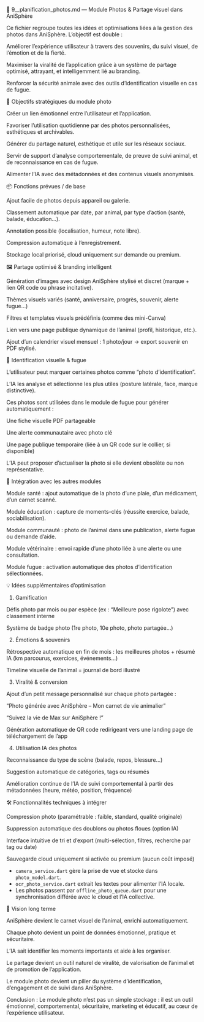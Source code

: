 📸 9__planification_photos.md — Module Photos & Partage visuel dans AniSphère

Ce fichier regroupe toutes les idées et optimisations liées à la gestion des photos dans AniSphère. L’objectif est double :

Améliorer l’expérience utilisateur à travers des souvenirs, du suivi visuel, de l’émotion et de la fierté.

Maximiser la viralité de l’application grâce à un système de partage optimisé, attrayant, et intelligemment lié au branding.

Renforcer la sécurité animale avec des outils d’identification visuelle en cas de fugue.

🎯 Objectifs stratégiques du module photo

Créer un lien émotionnel entre l’utilisateur et l’application.

Favoriser l’utilisation quotidienne par des photos personnalisées, esthétiques et archivables.

Générer du partage naturel, esthétique et utile sur les réseaux sociaux.

Servir de support d’analyse comportementale, de preuve de suivi animal, et de reconnaissance en cas de fugue.

Alimenter l’IA avec des métadonnées et des contenus visuels anonymisés.

📦 Fonctions prévues / de base

Ajout facile de photos depuis appareil ou galerie.

Classement automatique par date, par animal, par type d’action (santé, balade, éducation…).

Annotation possible (localisation, humeur, note libre).

Compression automatique à l’enregistrement.

Stockage local priorisé, cloud uniquement sur demande ou premium.

🖼️ Partage optimisé & branding intelligent

Génération d’images avec design AniSphère stylisé et discret (marque + lien QR code ou phrase incitative).

Thèmes visuels variés (santé, anniversaire, progrès, souvenir, alerte fugue…)

Filtres et templates visuels prédéfinis (comme des mini-Canva)

Lien vers une page publique dynamique de l’animal (profil, historique, etc.).

Ajout d’un calendrier visuel mensuel : 1 photo/jour → export souvenir en PDF stylisé.

🚨 Identification visuelle & fugue

L’utilisateur peut marquer certaines photos comme “photo d’identification”.

L’IA les analyse et sélectionne les plus utiles (posture latérale, face, marque distinctive).

Ces photos sont utilisées dans le module de fugue pour générer automatiquement : 

Une fiche visuelle PDF partageable

Une alerte communautaire avec photo clé

Une page publique temporaire (liée à un QR code sur le collier, si disponible)

L’IA peut proposer d’actualiser la photo si elle devient obsolète ou non représentative.

🔄 Intégration avec les autres modules

Module santé : ajout automatique de la photo d’une plaie, d’un médicament, d’un carnet scanné.

Module éducation : capture de moments-clés (réussite exercice, balade, sociabilisation).

Module communauté : photo de l’animal dans une publication, alerte fugue ou demande d’aide.

Module vétérinaire : envoi rapide d’une photo liée à une alerte ou une consultation.

Module fugue : activation automatique des photos d’identification sélectionnées.

💡 Idées supplémentaires d’optimisation

1. Gamification

Défis photo par mois ou par espèce (ex : “Meilleure pose rigolote”) avec classement interne

Système de badge photo (1re photo, 10e photo, photo partagée…)

2. Émotions & souvenirs

Rétrospective automatique en fin de mois : les meilleures photos + résumé IA (km parcourus, exercices, événements…)

Timeline visuelle de l’animal = journal de bord illustré

3. Viralité & conversion

Ajout d’un petit message personnalisé sur chaque photo partagée : 

“Photo générée avec AniSphère – Mon carnet de vie animalier”

“Suivez la vie de Max sur AniSphère !”

Génération automatique de QR code redirigeant vers une landing page de téléchargement de l’app

4. Utilisation IA des photos

Reconnaissance du type de scène (balade, repos, blessure…)

Suggestion automatique de catégories, tags ou résumés

Amélioration continue de l’IA de suivi comportemental à partir des métadonnées (heure, météo, position, fréquence)

🛠️ Fonctionnalités techniques à intégrer

Compression photo (paramétrable : faible, standard, qualité originale)

Suppression automatique des doublons ou photos floues (option IA)

Interface intuitive de tri et d’export (multi-sélection, filtres, recherche par tag ou date)

Sauvegarde cloud uniquement si activée ou premium (aucun coût imposé)

- `camera_service.dart` gère la prise de vue et stocke dans `photo_model.dart`.
- `ocr_photo_service.dart` extrait les textes pour alimenter l’IA locale.
- Les photos passent par `offline_photo_queue.dart` pour une synchronisation différée avec le cloud et l’IA collective.

🧭 Vision long terme

AniSphère devient le carnet visuel de l’animal, enrichi automatiquement.

Chaque photo devient un point de données émotionnel, pratique et sécuritaire.

L’IA sait identifier les moments importants et aide à les organiser.

Le partage devient un outil naturel de viralité, de valorisation de l’animal et de promotion de l’application.

Le module photo devient un pilier du système d’identification, d’engagement et de suivi dans AniSphère.

Conclusion : Le module photo n’est pas un simple stockage : il est un outil émotionnel, comportemental, sécuritaire, marketing et éducatif, au cœur de l’expérience utilisateur.

